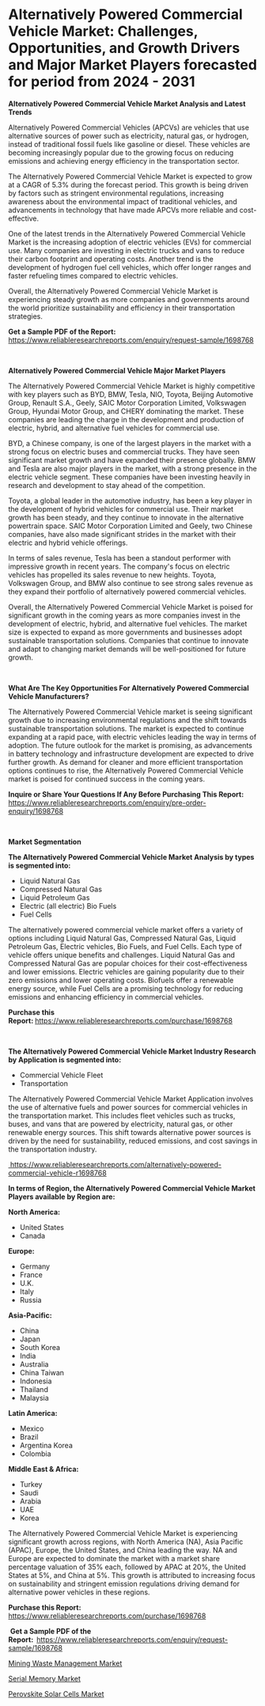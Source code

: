 <p><h1>Alternatively Powered Commercial Vehicle Market: Challenges, Opportunities, and Growth Drivers and Major Market Players forecasted for period from 2024 - 2031</h1></p><p><strong>Alternatively Powered Commercial Vehicle Market Analysis and Latest Trends</strong></p>
<p><p>Alternatively Powered Commercial Vehicles (APCVs) are vehicles that use alternative sources of power such as electricity, natural gas, or hydrogen, instead of traditional fossil fuels like gasoline or diesel. These vehicles are becoming increasingly popular due to the growing focus on reducing emissions and achieving energy efficiency in the transportation sector.</p><p>The Alternatively Powered Commercial Vehicle Market is expected to grow at a CAGR of 5.3% during the forecast period. This growth is being driven by factors such as stringent environmental regulations, increasing awareness about the environmental impact of traditional vehicles, and advancements in technology that have made APCVs more reliable and cost-effective.</p><p>One of the latest trends in the Alternatively Powered Commercial Vehicle Market is the increasing adoption of electric vehicles (EVs) for commercial use. Many companies are investing in electric trucks and vans to reduce their carbon footprint and operating costs. Another trend is the development of hydrogen fuel cell vehicles, which offer longer ranges and faster refueling times compared to electric vehicles.</p><p>Overall, the Alternatively Powered Commercial Vehicle Market is experiencing steady growth as more companies and governments around the world prioritize sustainability and efficiency in their transportation strategies.</p></p>
<p><strong>Get a Sample PDF of the Report:&nbsp;</strong> <a href="https://www.reliableresearchreports.com/enquiry/request-sample/1698768">https://www.reliableresearchreports.com/enquiry/request-sample/1698768</a></p>
<p>&nbsp;</p>
<p><strong>Alternatively Powered Commercial Vehicle Major Market Players</strong></p>
<p><p>The Alternatively Powered Commercial Vehicle Market is highly competitive with key players such as BYD, BMW, Tesla, NIO, Toyota, Beijing Automotive Group, Renault S.A., Geely, SAIC Motor Corporation Limited, Volkswagen Group, Hyundai Motor Group, and CHERY dominating the market. These companies are leading the charge in the development and production of electric, hybrid, and alternative fuel vehicles for commercial use.</p><p>BYD, a Chinese company, is one of the largest players in the market with a strong focus on electric buses and commercial trucks. They have seen significant market growth and have expanded their presence globally. BMW and Tesla are also major players in the market, with a strong presence in the electric vehicle segment. These companies have been investing heavily in research and development to stay ahead of the competition.</p><p>Toyota, a global leader in the automotive industry, has been a key player in the development of hybrid vehicles for commercial use. Their market growth has been steady, and they continue to innovate in the alternative powertrain space. SAIC Motor Corporation Limited and Geely, two Chinese companies, have also made significant strides in the market with their electric and hybrid vehicle offerings.</p><p>In terms of sales revenue, Tesla has been a standout performer with impressive growth in recent years. The company's focus on electric vehicles has propelled its sales revenue to new heights. Toyota, Volkswagen Group, and BMW also continue to see strong sales revenue as they expand their portfolio of alternatively powered commercial vehicles.</p><p>Overall, the Alternatively Powered Commercial Vehicle Market is poised for significant growth in the coming years as more companies invest in the development of electric, hybrid, and alternative fuel vehicles. The market size is expected to expand as more governments and businesses adopt sustainable transportation solutions. Companies that continue to innovate and adapt to changing market demands will be well-positioned for future growth.</p></p>
<p>&nbsp;</p>
<p><strong>What Are The Key Opportunities For Alternatively Powered Commercial Vehicle Manufacturers?</strong></p>
<p><p>The Alternatively Powered Commercial Vehicle market is seeing significant growth due to increasing environmental regulations and the shift towards sustainable transportation solutions. The market is expected to continue expanding at a rapid pace, with electric vehicles leading the way in terms of adoption. The future outlook for the market is promising, as advancements in battery technology and infrastructure development are expected to drive further growth. As demand for cleaner and more efficient transportation options continues to rise, the Alternatively Powered Commercial Vehicle market is poised for continued success in the coming years.</p></p>
<p><strong>Inquire or Share Your Questions If Any Before Purchasing This Report:</strong> <a href="https://www.reliableresearchreports.com/enquiry/pre-order-enquiry/1698768">https://www.reliableresearchreports.com/enquiry/pre-order-enquiry/1698768</a></p>
<p>&nbsp;</p>
<p><strong>Market Segmentation</strong></p>
<p><strong>The Alternatively Powered Commercial Vehicle Market Analysis by types is segmented into:</strong></p>
<p><ul><li>Liquid Natural Gas</li><li>Compressed Natural Gas</li><li>Liquid Petroleum Gas</li><li>Electric (all electric) Bio Fuels</li><li>Fuel Cells</li></ul></p>
<p><p>The alternatively powered commercial vehicle market offers a variety of options including Liquid Natural Gas, Compressed Natural Gas, Liquid Petroleum Gas, Electric vehicles, Bio Fuels, and Fuel Cells. Each type of vehicle offers unique benefits and challenges. Liquid Natural Gas and Compressed Natural Gas are popular choices for their cost-effectiveness and lower emissions. Electric vehicles are gaining popularity due to their zero emissions and lower operating costs. Biofuels offer a renewable energy source, while Fuel Cells are a promising technology for reducing emissions and enhancing efficiency in commercial vehicles.</p></p>
<p><strong>Purchase this Report:&nbsp;</strong><a href="https://www.reliableresearchreports.com/purchase/1698768">https://www.reliableresearchreports.com/purchase/1698768</a></p>
<p>&nbsp;</p>
<p><strong>The Alternatively Powered Commercial Vehicle Market Industry Research by Application is segmented into:</strong></p>
<p><ul><li>Commercial Vehicle Fleet</li><li>Transportation</li></ul></p>
<p><p>The Alternatively Powered Commercial Vehicle Market Application involves the use of alternative fuels and power sources for commercial vehicles in the transportation market. This includes fleet vehicles such as trucks, buses, and vans that are powered by electricity, natural gas, or other renewable energy sources. This shift towards alternative power sources is driven by the need for sustainability, reduced emissions, and cost savings in the transportation industry.</p></p>
<p><a href="https://www.reliableresearchreports.com/alternatively-powered-commercial-vehicle-r1698768">&nbsp;https://www.reliableresearchreports.com/alternatively-powered-commercial-vehicle-r1698768</a></p>
<p><strong>In terms of Region, the Alternatively Powered Commercial Vehicle Market Players available by Region are:</strong></p>
<p>
    <p> <strong> North America: </strong>
        <ul>
            <li>United States</li>
            <li>Canada</li>
        </ul>
        </p> 
    <p> <strong> Europe: </strong>
        <ul>
            <li>Germany</li>
            <li>France</li>
            <li>U.K.</li>
            <li>Italy</li>
            <li>Russia</li>
        </ul>
        </p> 
    <p> <strong> Asia-Pacific: </strong>
        <ul>
            <li>China</li>
            <li>Japan</li>
            <li>South Korea</li>
            <li>India</li>
            <li>Australia</li>
            <li>China Taiwan</li>
            <li>Indonesia</li>
            <li>Thailand</li>
            <li>Malaysia</li>
        </ul>
        </p> 
    <p> <strong> Latin America: </strong>
        <ul>
            <li>Mexico</li>
            <li>Brazil</li>
            <li>Argentina Korea</li>
            <li>Colombia</li>
        </ul>
        </p> 
    <p> <strong> Middle East & Africa: </strong>
        <ul>
            <li>Turkey</li>
            <li>Saudi</li>
            <li>Arabia</li>
            <li>UAE</li>
            <li>Korea</li>
        </ul>
    </p>
    </p>
<p><p>The Alternatively Powered Commercial Vehicle Market is experiencing significant growth across regions, with North America (NA), Asia Pacific (APAC), Europe, the United States, and China leading the way. NA and Europe are expected to dominate the market with a market share percentage valuation of 35% each, followed by APAC at 20%, the United States at 5%, and China at 5%. This growth is attributed to increasing focus on sustainability and stringent emission regulations driving demand for alternative power vehicles in these regions.</p></p>
<p><strong>Purchase this Report: </strong><a href="https://www.reliableresearchreports.com/purchase/1698768">https://www.reliableresearchreports.com/purchase/1698768</a></p>
<p>&nbsp;<strong>Get a Sample PDF of the Report:&nbsp;&nbsp;</strong><a href="https://www.reliableresearchreports.com/enquiry/request-sample/1698768">https://www.reliableresearchreports.com/enquiry/request-sample/1698768</a></p>
<p><strong></strong></p>
<p><p><a href="https://www.linkedin.com/pulse/mining-waste-management-market-trends-analysis-forecasted-zejze">Mining Waste Management Market</a></p><p><a href="https://www.linkedin.com/pulse/analyzing-serial-memory-market-global-industry-perspective-forecast-uza2f">Serial Memory Market</a></p><p><a href="https://www.linkedin.com/pulse/perovskite-solar-cells-market-report-reveals-latest-trends-1kdqc">Perovskite Solar Cells Market</a></p></p>